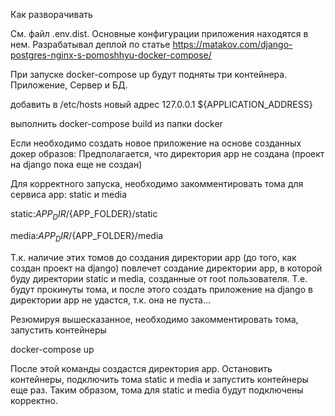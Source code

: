 Как разворачивать

См. файл .env.dist. Основные конфигурации приложения находятся в нем.
Разрабатывал деплой по статье https://matakov.com/django-postgres-nginx-s-pomoshhyu-docker-compose/

При запуске docker-compose up будут подняты три контейнера. Приложение, Сервер и БД.

добавить в /etc/hosts новый адрес 127.0.0.1   ${APPLICATION_ADDRESS}

выполнить docker-compose build из папки docker

Если необходимо создать новое приложение на основе созданных докер образов:
Предполагается, что директория app не создана (проект на django пока еще не создан)

Для корректного запуска, необходимо закомментировать тома для сервиса app: static и media

static:${APP_DIR}/${APP_FOLDER}/static

media:${APP_DIR}/${APP_FOLDER}/media

Т.к. наличие этих томов до создания директории app (до того, как создан проект на django) повлечет создание директории app,
в которой буду директории static и media, созданные от root пользователя. Т.е. будут прокинуты тома, и после этого создать 
приложение на django в директории app не удастся, т.к. она не пуста...

Резюмируя вышесказанное, необходимо закомментировать тома, запустить контейнеры

docker-compose up

После этой команды создастся директория app. Остановить контейнеры, подключить тома static и media и запустить контейнеры еще раз.
Таким образом, тома для static и media будут подключены корректно.
